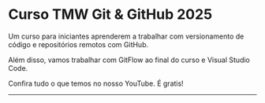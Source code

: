 # Curso TMW Git & GitHub 2025

Um curso para iniciantes
 aprenderem a trabalhar com 
versionamento de código e 
repositórios remotos com GitHub.

Além disso, vamos trabalhar com
 GitFlow ao final do curso e 
Visual Studio Code.

Confira tudo o que temos no 
nosso YouTube. É gratis!


---------------------------